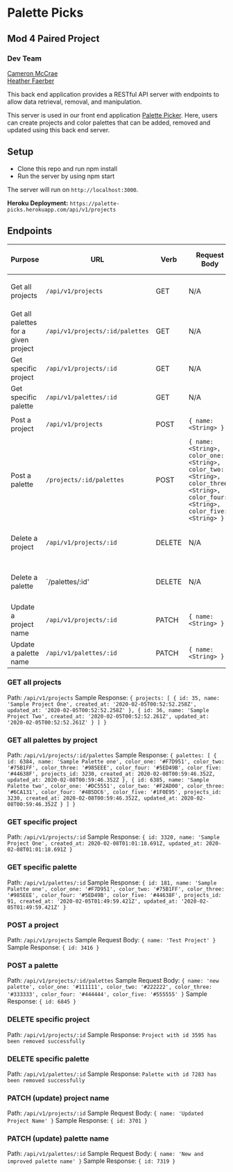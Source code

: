 # Palette Picks
## Mod 4 Paired Project
### Dev Team
[Cameron McCrae](https://github.com/cammac60)  
[Heather Faerber](https://github.com/hfaerber)  

This back end application provides a RESTful API server with endpoints to allow data retrieval, removal, and manipulation.

This server is used in our front end application [Palette Picker](https://github.com/hfaerber/Palette_Picker).  Here, users can create projects and color palettes that can be added, removed and updated using this back end server.

## Setup
- Clone this repo and run npm install
- Run the server by using npm start

The server will run on `http://localhost:3000`.

**Heroku Deployment:** `https://palette-picks.herokuapp.com/api/v1/projects`

## Endpoints  

| Purpose | URL | Verb | Request Body | Sample Success Response |
|----|----|----|----|----|
| Get all projects |`/api/v1/projects`| GET | N/A | `{projects: [{}, {}, ...]}`   [See example](#all_projects) |
| Get all palettes for a given project |`/api/v1/projects/:id/palettes`| GET | N/A | `{palettes: [{}, {}, ...]}` [See example](#all_palettes_by_project) |
| Get specific project |`/api/v1/projects/:id`| GET | N/A | `{}`    [See example](#one_project) |
| Get specific palette |`/api/v1/palettes/:id`| GET | N/A | `{}`  [See example](#one_palette) |
| Post a project |`/api/v1/projects`| POST | `{ name: <String> }` | `{ id: <Number> }` [See example](#post_project) |
| Post a palette |`/projects/:id/palettes`| POST | `{ name: <String>, color_one: <String>, color_two: <String>, color_three: <String>, color_four: <String>, color_five: <String> }` | `{ id: <Number> }` [See example](#post_palette) |
| Delete a project |`/api/v1/projects/:id`| DELETE | N/A | `Project with id 3595 has been removed successfully` [See example](#delete_project) |
| Delete a palette |`/palettes/:id'| DELETE | N/A | `Palette with id 7283 has been removed successfully` [See example](#delete_palette) |
| Update a project name |`/api/v1/projects/:id`| PATCH | `{ name: <String> }` | `{ id: <Number> }`    [See example](#update_project) |
| Update a palette name |`/api/v1/palettes/:id`| PATCH | `{ name: <String> }` | `{ id: <Number> }`    [See example](#update_palette) |

### <a name="all_projects"></a> GET all projects
Path: `/api/v1/projects`
Sample Response:
`{ projects:
   [ { id: 35,
       name: 'Sample Project One',
       created_at: '2020-02-05T00:52:52.258Z',
       updated_at: '2020-02-05T00:52:52.258Z' },
     { id: 36,
       name: 'Sample Project Two',
       created_at: '2020-02-05T00:52:52.261Z',
       updated_at: '2020-02-05T00:52:52.261Z' } ] }`

### <a name="all_palettes_by_project"></a> GET all palettes by project
Path: `/api/v1/projects/:id/palettes`
Sample Response:
`{ palettes:
   [ { id: 6384,
       name: 'Sample Palette one',
       color_one: '#F7D951',
       color_two: '#75B1FF',
       color_three: '#985EEE',
       color_four: '#5ED49B',
       color_five: '#44638F',
       projects_id: 3230,
       created_at: 2020-02-08T00:59:46.352Z,
       updated_at: 2020-02-08T00:59:46.352Z },
     { id: 6385,
       name: 'Sample Palette two',
       color_one: '#DC5551',
       color_two: '#F2AD00',
       color_three: '#6CA131',
       color_four: '#4B5DC6',
       color_five: '#1F0E95',
       projects_id: 3230,
       created_at: 2020-02-08T00:59:46.352Z,
       updated_at: 2020-02-08T00:59:46.352Z } ] }`

### <a name="one_project"></a> GET specific project
Path: `/api/v1/projects/:id`
Sample Response:
`{ id: 3320,
  name: 'Sample Project One',
  created_at: 2020-02-08T01:01:18.691Z,
  updated_at: 2020-02-08T01:01:18.691Z }`

### <a name="one_palette"></a> GET specific palette
Path: `/api/v1/palettes/:id`
Sample Response:
`{ id: 181,
  name: 'Sample Palette one',
  color_one: '#F7D951',
  color_two: '#75B1FF',
  color_three: '#985EEE',
  color_four: '#5ED49B',
  color_five: '#44638F',
  projects_id: 91,
  created_at: '2020-02-05T01:49:59.421Z',
  updated_at: '2020-02-05T01:49:59.421Z' }`

### <a name="post_project"></a> POST a project
Path: `/api/v1/projects`
Sample Request Body:
`{ name: 'Test Project' }`
Sample Response:
`{ id: 3416 }`

### <a name="post_palette"></a> POST a palette
Path: `/api/v1/projects/:id/palettes`
Sample Request Body:
`{
  name: 'new palette',
  color_one: '#111111',
  color_two: '#222222',
  color_three: '#333333',
  color_four: '#444444',
  color_five: '#555555'
}`
Sample Response:
`{ id: 6845 }`

### <a name="delete_project"></a> DELETE specific project
Path: `/api/v1/projects/:id`
Sample Response:
`Project with id 3595 has been removed successfully`

### <a name="delete_palette"></a> DELETE specific palette
Path: `/api/v1/palettes/:id`
Sample Response:
`Palette with id 7283 has been removed successfully`

### <a name="update_project"></a> PATCH (update) project name
Path: `/api/v1/projects/:id`
Sample Request Body:
`{ name: 'Updated Project Name' }`
Sample Response:
`{ id: 3701 }`

### <a name="update_palette"></a> PATCH (update) palette name
Path: `/api/v1/palettes/:id`
Sample Request Body:
`{ name: 'New and improved palette name' }`
Sample Response:
`{ id: 7319 }`
